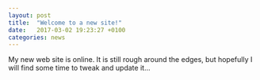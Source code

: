 ```yaml
---
layout: post
title:  "Welcome to a new site!"
date:   2017-03-02 19:23:27 +0100
categories: news
---
```

My new web site is online. It is still rough around the edges, but hopefully I will find some time to tweak and update it...